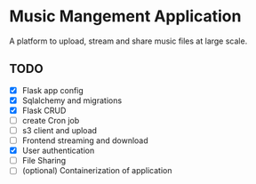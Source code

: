 # Music Mangement Application

A platform to upload, stream and share music files at large scale.

## TODO

- [x] Flask app config
- [x] Sqlalchemy and migrations
- [x] Flask CRUD
- [ ] create Cron job
- [ ] s3 client and upload
- [ ] Frontend streaming and download
- [x] User authentication
- [ ] File Sharing
- [ ] \(optional) Containerization of application
